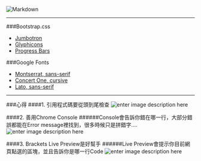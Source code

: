 ![Markdown](https://github.com/swlincode/r-d/blob/master/img/logow.png)
 * * *
###Bootstrap.css
 * [Jumbotron][1]
 * [Glyphicons][2]
 * [Progress Bars][3]
   
  [1]: https://www.w3schools.com/bootstrap/bootstrap_jumbotron_header.asp
  [2]: http://getbootstrap.com/components/
  [3]: https://www.w3schools.com/bootstrap/bootstrap_progressbars.asp

###Google Fonts
   - [Montserrat, sans-serif][1]
   - [Concert One, cursive][2]
   - [Lato, sans-serif][3]
   
  [1]: https://fonts.google.com/specimen/Montserrat
  [2]: https://fonts.google.com/specimen/Concert+One
  [3]: https://fonts.google.com/specimen/Lato
  * * *
###心得
####1. 引用程式碼要從頭到尾檢查
![enter image description here](https://github.com/swlincode/r-d/blob/master/img/md1.png)

####2. 善用Chrome Console
######Console會告訴你錯在哪一行，大部分錯誤都能在Error message裡找到，很多時候只是拼錯字....
![enter image description here](dde.com/dsa.jpg)

####3. Brackets Live Preview是好幫手
######Live Preview會提示你目前網頁點選的區塊，並且告訴你是哪一行Code
![enter image description here](https://github.com/swlincode/r-d/blob/master/img/md3.png)
